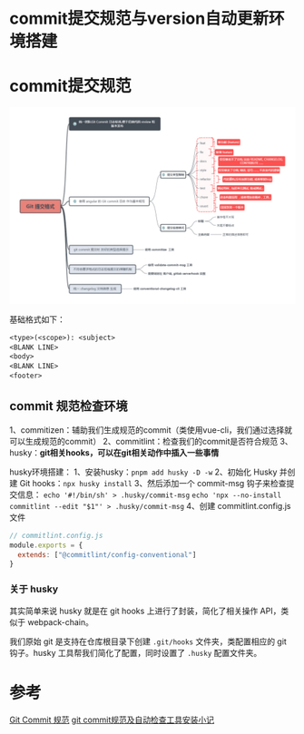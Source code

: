 # commit提交规范与version自动更新环境搭建

# commit提交规范

![alt text](./img/commit.png)

基础格式如下：

```txt
<type>(<scope>): <subject>
<BLANK LINE>
<body>
<BLANK LINE>
<footer>
```

## commit 规范检查环境

1、commitizen：辅助我们生成规范的commit（类使用vue-cli，我们通过选择就可以生成规范的commit）
2、commitlint：检查我们的commit是否符合规范
3、husky：**git相关hooks，可以在git相关动作中插入一些事情**

husky环境搭建：
1、安装husky：`pnpm add husky -D -w`
2、初始化 Husky 并创建 Git hooks：`npx husky install`
3、然后添加一个 commit-msg 钩子来检查提交信息：
`echo '#!/bin/sh' > .husky/commit-msg`
`echo 'npx --no-install commitlint --edit "$1"' > .husky/commit-msg`
4、创建 commitlint.config.js 文件

```js
// commitlint.config.js
module.exports = {
  extends: ["@commitlint/config-conventional"]
}
```

### 关于 husky

其实简单来说 husky 就是在 git hooks 上进行了封装，简化了相关操作 API，类似于 webpack-chain。

我们原始 git 是支持在仓库根目录下创建 `.git/hooks` 文件夹，类配置相应的 git 钩子。husky 工具帮我们简化了配置，同时设置了 `.husky` 配置文件夹。

# 参考

[Git Commit 规范](https://feflowjs.com/zh/guide/rule-git-commit.html)
[git commit规范及自动检查工具安装小记](https://juejin.cn/post/6844904033635794958)
